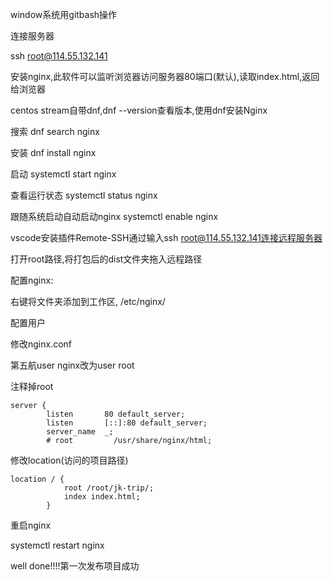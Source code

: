 window系统用gitbash操作

连接服务器

ssh root@114.55.132.141

安装nginx,此软件可以监听浏览器访问服务器80端口(默认),读取index.html,返回给浏览器

centos stream自带dnf,dnf --version查看版本,使用dnf安装Nginx

搜索 dnf search nginx

安装 dnf install nginx

启动 systemctl start nginx

查看运行状态 systemctl status nginx

跟随系统启动自动启动nginx systemctl enable nginx

vscode安装插件Remote-SSH通过输入ssh root@114.55.132.141连接远程服务器

打开root路径,将打包后的dist文件夹拖入远程路径

配置nginx:

右键将文件夹添加到工作区, /etc/nginx/

配置用户

修改nginx.conf   

第五航user nginx改为user root

注释掉root

```
server {
        listen       80 default_server;
        listen       [::]:80 default_server;
        server_name  _;
        # root         /usr/share/nginx/html;
```

修改location(访问的项目路径)

```
location / {
            root /root/jk-trip/;
            index index.html;
        }
```

重启nginx

systemctl restart nginx

well done!!!!第一次发布项目成功